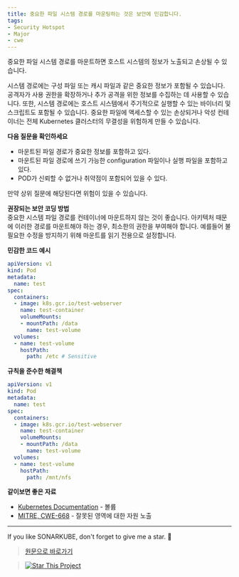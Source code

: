 ```yaml
---
title: 중요한 파일 시스템 경로를 마운팅하는 것은 보안에 민감합니다.
tags:
- Security Hotspot
- Major
- cwe
---
```

중요한 파일 시스템 경로를 마운트하면 호스트 시스템의 정보가 노출되고 손상될 수 있습니다.

시스템 경로에는 구성 파일 또는 캐시 파일과 같은 중요한 정보가 포함될 수 있습니다. 공격자가 사용 권한을 확장하거나 추가 공격을 위한 정보를 수집하는 데 사용할 수 있습니다. 또한, 시스템 경로에는 호스트 시스템에서 주기적으로 실행할 수 있는 바이너리 및 스크립트도 포함될 수 있습니다. 중요한 파일에 액세스할 수 있는 손상되거나 악성 컨테이너는 전체 Kubernetes 클러스터의 무결성을 위험하게 만들 수 있습니다.

**다음 질문을 확인하세요**  
- 마운트된 파일 경로가 중요한 정보를 포함하고 있다.
- 마운트된 파일 경로에 쓰기 가능한 configuration 파일이나 실행 파일을 포함하고 있다.
- POD가 신뢰할 수 없거나 취약점이 포함되어 있을 수 있다.

만약 상위 질문에 해당된다면 위험이 있을 수 있습니다.

**권장되는 보안 코딩 방법**  
중요한 시스템 파일 경로를 컨테이너에 마운트하지 않는 것이 좋습니다. 아키텍처 때문에 이러한 경로를 마운트해야 하는 경우, 최소한의 권한을 부여해야 합니다. 예를들어 불필요한 수정을 방지하기 위해 마운트를 읽기 전용으로 설정합니다.

**민감한 코드 예시**  
```yaml
apiVersion: v1
kind: Pod
metadata:
  name: test
spec:
  containers:
  - image: k8s.gcr.io/test-webserver
    name: test-container
    volumeMounts:
    - mountPath: /data
      name: test-volume
  volumes:
  - name: test-volume
    hostPath:
      path: /etc # Sensitive
```
**규칙을 준수한 해결책**  
```yaml
apiVersion: v1
kind: Pod
metadata:
  name: test
spec:
  containers:
  - image: k8s.gcr.io/test-webserver
    name: test-container
    volumeMounts:
    - mountPath: /data
      name: test-volume
  volumes:
  - name: test-volume
    hostPath:
      path: /mnt/nfs

```
**같이보면 좋은 자료**
- [Kubernetes Documentation](https://kubernetes.io/docs/concepts/storage/volumes/#hostpath) - 볼륨
- [MITRE, CWE-668](https://cwe.mitre.org/data/definitions/284.html) - 잘못된 영역에 대한 자원 노출

---

If you like SONARKUBE, don't forget to give me a star. :star2:

> [원문으로 바로가기](https://rules.sonarsource.com/kubernetes/RSPEC-6433)

> [![Star This Project](https://img.shields.io/github/stars/kantabile/sonarkube.svg?label=Stars&style=social)](https://github.com/kantabile/sonarkube)
